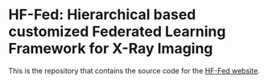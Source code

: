 # HF-Fed: Hierarchical based customized Federated Learning Framework for X-Ray Imaging

This is the repository that contains the source code for the [HF-Fed website]([https://dmaster-iitd.github.io/webpage/](https://tisharepo.github.io/Webpage/)).

